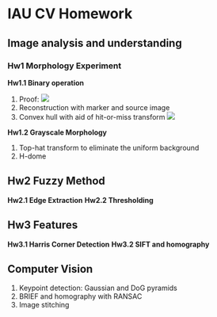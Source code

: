 # IAU CV Homework
## Image analysis and understanding
### Hw1 Morphology Experiment
**Hw1.1 Binary operation**
1. Proof: <img src="https://render.githubusercontent.com/render/math?math=\left(I_{0} \cdot B\right)^{c}=I_{0}^{c} \circ \widehat{B}"> 
2. Reconstruction with marker and source image
3. Convex hull with aid of hit-or-miss transform <img src="https://render.githubusercontent.com/render/math?math=I_{c h, 1, k}=\left[\left(I_{c h, 1, k-1} \ominus B_{11}\right) \cap\left(I_{c h, 1, k-1}^{c} \ominus B_{12}\right)\right] \cup I_{c h, 1, k-1}">

**Hw1.2 Grayscale Morphology**
1. Top-hat transform to eliminate the uniform background
2. H-dome

## Hw2 Fuzzy Method
**Hw2.1 Edge Extraction**
**Hw2.2 Thresholding**

## Hw3 Features
**Hw3.1 Harris Corner Detection**
**Hw3.2 SIFT and homography**

## Computer Vision
1. Keypoint detection: Gaussian and DoG pyramids
2. BRIEF and homography with RANSAC
3. Image stitching 
